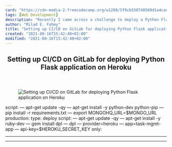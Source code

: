 ```yaml
---
card: "https://cdn-media-2.freecodecamp.org/w1280/5f9cb550740569d1a4cad5db.jpg"
tags: [Web Development]
description: "Recently I came across a challenge to deploy a Python Flask w"
author: "Milad E. Fahmy"
title: "Setting up CI/CD on GitLab for deploying Python Flask application on Heroku"
created: "2021-08-16T15:42:40+02:00"
modified: "2021-08-16T15:42:40+02:00"
---
```

<div class="site-wrapper">
<main id="site-main" class="site-main outer">
<div class="inner">
<article class="post-full post tag-web-development tag-python tag-flask tag-heroku tag-gitlab ">
<header class="post-full-header">
<h1 class="post-full-title">Setting up CI/CD on GitLab for deploying Python Flask application on Heroku</h1>
</header>
<figure class="post-full-image">
<picture>
<source media="(max-width: 700px)" sizes="1px" srcset="data:image/gif;base64,R0lGODlhAQABAIAAAAAAAP///yH5BAEAAAAALAAAAAABAAEAAAIBRAA7 1w">
<source media="(min-width: 701px)" sizes="(max-width: 800px) 400px,
(max-width: 1170px) 700px,
1400px" srcset="https://cdn-media-2.freecodecamp.org/w1280/5f9cb550740569d1a4cad5db.jpg 300w,
https://cdn-media-2.freecodecamp.org/w1280/5f9cb550740569d1a4cad5db.jpg 600w,
https://cdn-media-2.freecodecamp.org/w1280/5f9cb550740569d1a4cad5db.jpg 1000w,
https://cdn-media-2.freecodecamp.org/w1280/5f9cb550740569d1a4cad5db.jpg 2000w">
<img onerror="this.style.display='none'" src="https://cdn-media-2.freecodecamp.org/w1280/5f9cb550740569d1a4cad5db.jpg" alt="Setting up CI/CD on GitLab for deploying Python Flask application on Heroku">
</picture>
</figure>
<section class="post-full-content">
<div class="post-content">
script:
— apt-get update -qy
— apt-get install -y python-dev python-pip
— pip install -r requirements.txt
— export MONGOHQ_URL=$MONGO_URL
production:
type: deploy
script:
— apt-get update -qy
— apt-get install -y ruby-dev
— gem install dpl
— dpl — provider=heroku — app=task-mgmt-app — api-key=$HEROKU_SECRET_KEY
only:
</div>
<hr>
<hr>
</section>
</article>
</div>
</main>
</div>
<!-- Google Tag Manager (noscript) -->
<!-- End Google Tag Manager (noscript) -->
